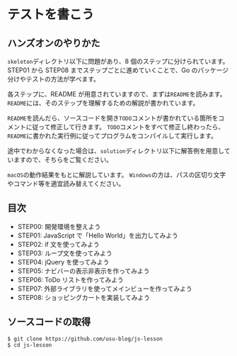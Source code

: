# テストを書こう

## ハンズオンのやりかた

`skeleton`ディレクトリ以下に問題があり、8 個のステップに分けられています。
STEP01 から STEP08 までステップごとに進めていくことで、Go のパッケージ分けやテストの方法が学べます。

各ステップに、README が用意されていますので、まずは`README`を読みます。
`README`には、そのステップを理解するための解説が書かれています。

`README`を読んだら、ソースコードを開き`TODO`コメントが書かれている箇所をコメントに従って修正して行きます。
`TODO`コメントをすべて修正し終わったら、`README`に書かれた実行例に従ってプログラムをコンパイルして実行します。

途中でわからなくなった場合は、`solution`ディレクトリ以下に解答例を用意していますので、そちらをご覧ください。

`macOS`の動作結果をもとに解説しています。
`Windows`の方は、パスの区切り文字やコマンド等を適宜読み替えてください。

## 目次

- STEP00: 開発環境を整えよう
- STEP01: JavaScript で「Hello World」を出力してみよう
- STEP02: if 文を使ってみよう
- STEP03: ループ文を使ってみよう
- STEP04: jQuery を使ってみよう
- STEP05: ナビバーの表示非表示を作ってみよう
- STEP06: ToDo リストを作ってみよう
- STEP07: 外部ライブラリを使ってメインビューを作ってみよう
- STEP08: ショッピングカートを実装してみよう

## ソースコードの取得

```
$ git clone https://github.com/usu-blog/js-lesson
$ cd js-lesson
```
